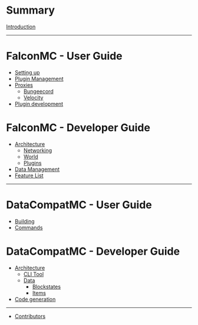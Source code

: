 # Summary

[Introduction](./introduction.md)

--- 

# FalconMC - User Guide
- [Setting up](./falconmc/user/setup.md)
- [Plugin Management]()
- [Proxies]()
    - [Bungeecord]()
    - [Velocity]()
- [Plugin development]()

# FalconMC - Developer Guide
- [Architecture](./falconmc/developer/architecture.md)
    - [Networking]()
    - [World]()
    - [Plugins]()
- [Data Management]()
- [Feature List]()

--- 

# DataCompatMC - User Guide
- [Building]()
- [Commands]()

# DataCompatMC - Developer Guide
- [Architecture](./datacompat/developer/architecture.md)
    - [CLI Tool]()
    - [Data]()
        - [Blockstates]()
        - [Items]()
- [Code generation]()

---

- [Contributors]()

